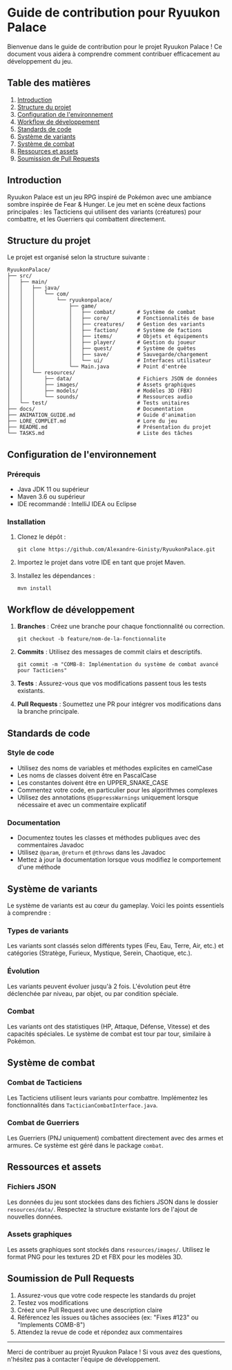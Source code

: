 # Guide de contribution pour Ryuukon Palace

Bienvenue dans le guide de contribution pour le projet Ryuukon Palace ! Ce document vous aidera à comprendre comment contribuer efficacement au développement du jeu.

## Table des matières

1. [Introduction](#introduction)
2. [Structure du projet](#structure-du-projet)
3. [Configuration de l'environnement](#configuration-de-lenvironnement)
4. [Workflow de développement](#workflow-de-développement)
5. [Standards de code](#standards-de-code)
6. [Système de variants](#système-de-variants)
7. [Système de combat](#système-de-combat)
8. [Ressources et assets](#ressources-et-assets)
9. [Soumission de Pull Requests](#soumission-de-pull-requests)

## Introduction

Ryuukon Palace est un jeu RPG inspiré de Pokémon avec une ambiance sombre inspirée de Fear & Hunger. Le jeu met en scène deux factions principales : les Tacticiens qui utilisent des variants (créatures) pour combattre, et les Guerriers qui combattent directement.

## Structure du projet

Le projet est organisé selon la structure suivante :

```
RyuukonPalace/
├── src/
│   ├── main/
│   │   ├── java/
│   │   │   └── com/
│   │   │       └── ryuukonpalace/
│   │   │           ├── game/
│   │   │           │   ├── combat/       # Système de combat
│   │   │           │   ├── core/         # Fonctionnalités de base
│   │   │           │   ├── creatures/    # Gestion des variants
│   │   │           │   ├── faction/      # Système de factions
│   │   │           │   ├── items/        # Objets et équipements
│   │   │           │   ├── player/       # Gestion du joueur
│   │   │           │   ├── quest/        # Système de quêtes
│   │   │           │   ├── save/         # Sauvegarde/chargement
│   │   │           │   └── ui/           # Interfaces utilisateur
│   │   │           └── Main.java         # Point d'entrée
│   │   └── resources/
│   │       ├── data/                     # Fichiers JSON de données
│   │       ├── images/                   # Assets graphiques
│   │       ├── models/                   # Modèles 3D (FBX)
│   │       └── sounds/                   # Ressources audio
│   └── test/                             # Tests unitaires
├── docs/                                 # Documentation
├── ANIMATION_GUIDE.md                    # Guide d'animation
├── LORE_COMPLET.md                       # Lore du jeu
├── README.md                             # Présentation du projet
└── TASKS.md                              # Liste des tâches
```

## Configuration de l'environnement

### Prérequis

- Java JDK 11 ou supérieur
- Maven 3.6 ou supérieur
- IDE recommandé : IntelliJ IDEA ou Eclipse

### Installation

1. Clonez le dépôt :
   ```
   git clone https://github.com/Alexandre-Ginisty/RyuukonPalace.git
   ```

2. Importez le projet dans votre IDE en tant que projet Maven.

3. Installez les dépendances :
   ```
   mvn install
   ```

## Workflow de développement

1. **Branches** : Créez une branche pour chaque fonctionnalité ou correction.
   ```
   git checkout -b feature/nom-de-la-fonctionnalite
   ```

2. **Commits** : Utilisez des messages de commit clairs et descriptifs.
   ```
   git commit -m "COMB-8: Implémentation du système de combat avancé pour Tacticiens"
   ```

3. **Tests** : Assurez-vous que vos modifications passent tous les tests existants.

4. **Pull Requests** : Soumettez une PR pour intégrer vos modifications dans la branche principale.

## Standards de code

### Style de code

- Utilisez des noms de variables et méthodes explicites en camelCase
- Les noms de classes doivent être en PascalCase
- Les constantes doivent être en UPPER_SNAKE_CASE
- Commentez votre code, en particulier pour les algorithmes complexes
- Utilisez des annotations `@SuppressWarnings` uniquement lorsque nécessaire et avec un commentaire explicatif

### Documentation

- Documentez toutes les classes et méthodes publiques avec des commentaires Javadoc
- Utilisez `@param`, `@return` et `@throws` dans les Javadoc
- Mettez à jour la documentation lorsque vous modifiez le comportement d'une méthode

## Système de variants

Le système de variants est au cœur du gameplay. Voici les points essentiels à comprendre :

### Types de variants

Les variants sont classés selon différents types (Feu, Eau, Terre, Air, etc.) et catégories (Stratège, Furieux, Mystique, Serein, Chaotique, etc.).

### Évolution

Les variants peuvent évoluer jusqu'à 2 fois. L'évolution peut être déclenchée par niveau, par objet, ou par condition spéciale.

### Combat

Les variants ont des statistiques (HP, Attaque, Défense, Vitesse) et des capacités spéciales. Le système de combat est tour par tour, similaire à Pokémon.

## Système de combat

### Combat de Tacticiens

Les Tacticiens utilisent leurs variants pour combattre. Implémentez les fonctionnalités dans `TacticianCombatInterface.java`.

### Combat de Guerriers

Les Guerriers (PNJ uniquement) combattent directement avec des armes et armures. Ce système est géré dans le package `combat`.

## Ressources et assets

### Fichiers JSON

Les données du jeu sont stockées dans des fichiers JSON dans le dossier `resources/data/`. Respectez la structure existante lors de l'ajout de nouvelles données.

### Assets graphiques

Les assets graphiques sont stockés dans `resources/images/`. Utilisez le format PNG pour les textures 2D et FBX pour les modèles 3D.

## Soumission de Pull Requests

1. Assurez-vous que votre code respecte les standards du projet
2. Testez vos modifications
3. Créez une Pull Request avec une description claire
4. Référencez les issues ou tâches associées (ex: "Fixes #123" ou "Implements COMB-8")
5. Attendez la revue de code et répondez aux commentaires

---

Merci de contribuer au projet Ryuukon Palace ! Si vous avez des questions, n'hésitez pas à contacter l'équipe de développement.
